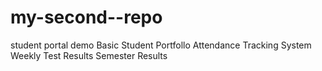 # my-second--repo
student portal demo
Basic Student Portfollo
Attendance Tracking System
Weekly Test Results 
Semester Results
